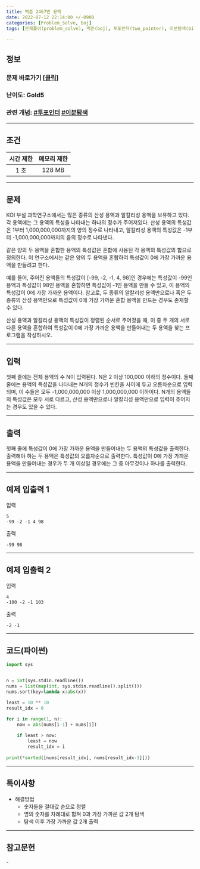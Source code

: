 ```yaml
---
title: 백준 2467번 용액
date: 2022-07-12 22:14:00 +/-0900
categories: [Problem_Solve, boj]
tags: [문제풀이(problem_solve), 백준(boj), 투포인터(two_pointer), 이분탐색(binary_search)]

---
```

## 정보
### 문제 바로가기 [[클릭](https://www.acmicpc.net/problem/2467)]
### 난이도: Gold5
### 관련 개념: [#투포인터](https://www.acmicpc.net/problemset?sort=ac_desc&algo=12) [#이분탐색](https://www.acmicpc.net/problemset?sort=ac_desc&algo=80)

---
## 조건

시간 제한|메모리 제한
:---:|:---:
1 초|128 MB

---
## 문제
KOI 부설 과학연구소에서는 많은 종류의 산성 용액과 알칼리성 용액을 보유하고 있다. 각 용액에는 그 용액의 특성을 나타내는 하나의 정수가 주어져있다. 산성 용액의 특성값은 1부터 1,000,000,000까지의 양의 정수로 나타내고, 알칼리성 용액의 특성값은 -1부터 -1,000,000,000까지의 음의 정수로 나타낸다.

같은 양의 두 용액을 혼합한 용액의 특성값은 혼합에 사용된 각 용액의 특성값의 합으로 정의한다. 이 연구소에서는 같은 양의 두 용액을 혼합하여 특성값이 0에 가장 가까운 용액을 만들려고 한다. 

예를 들어, 주어진 용액들의 특성값이 [-99, -2, -1, 4, 98]인 경우에는 특성값이 -99인 용액과 특성값이 98인 용액을 혼합하면 특성값이 -1인 용액을 만들 수 있고, 이 용액의 특성값이 0에 가장 가까운 용액이다. 참고로, 두 종류의 알칼리성 용액만으로나 혹은 두 종류의 산성 용액만으로 특성값이 0에 가장 가까운 혼합 용액을 만드는 경우도 존재할 수 있다.

산성 용액과 알칼리성 용액의 특성값이 정렬된 순서로 주어졌을 때, 이 중 두 개의 서로 다른 용액을 혼합하여 특성값이 0에 가장 가까운 용액을 만들어내는 두 용액을 찾는 프로그램을 작성하시오.

---
## 입력
첫째 줄에는 전체 용액의 수 N이 입력된다. N은 2 이상 100,000 이하의 정수이다. 둘째 줄에는 용액의 특성값을 나타내는 N개의 정수가 빈칸을 사이에 두고 오름차순으로 입력되며, 이 수들은 모두 -1,000,000,000 이상 1,000,000,000 이하이다. N개의 용액들의 특성값은 모두 서로 다르고, 산성 용액만으로나 알칼리성 용액만으로 입력이 주어지는 경우도 있을 수 있다.

---
## 출력
첫째 줄에 특성값이 0에 가장 가까운 용액을 만들어내는 두 용액의 특성값을 출력한다. 출력해야 하는 두 용액은 특성값의 오름차순으로 출력한다. 특성값이 0에 가장 가까운 용액을 만들어내는 경우가 두 개 이상일 경우에는 그 중 아무것이나 하나를 출력한다.

---
## 예제 입출력 1
입력
```
5
-99 -2 -1 4 98
```

출력
```
-99 98
```

---
## 예제 입출력 2
입력
```
4
-100 -2 -1 103
```

출력
```
-2 -1
```

---
## 코드(파이썬)
```python
import sys


n = int(sys.stdin.readline())
nums = list(map(int, sys.stdin.readline().split()))
nums.sort(key=lambda x:abs(x))

least = 10 ** 10
result_idx = 0

for i in range(1, n):
    now = abs(nums[i-1] + nums[i])
    
    if least > now:
        least = now
        result_idx = i
    
print(*sorted([nums[result_idx], nums[result_idx-1]]))

```

---
## 특이사항
- 해결방법
  - 숫자들을 절대값 순으로 정렬
  - 옆의 숫자를 차례대로 합쳐 0과 가장 가까운 값 2개 탐색
  - 탐색 이후 가장 가까운 값 2개 출력

---
## 참고문헌
\-
